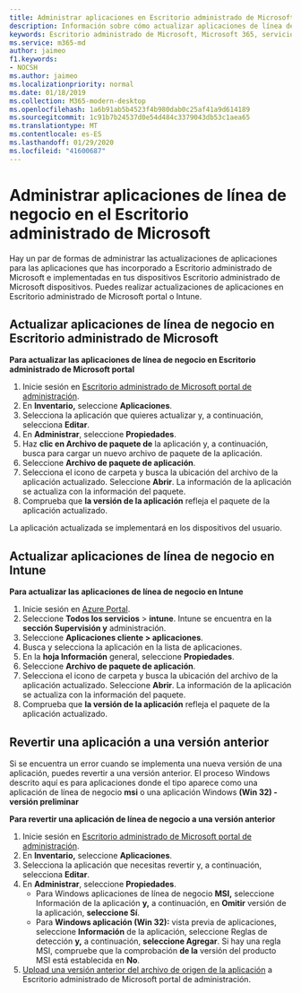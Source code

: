 ```yaml
---
title: Administrar aplicaciones en Escritorio administrado de Microsoft
description: Información sobre cómo actualizar aplicaciones de línea de negocio que se implementan en Escritorio administrado de Microsoft dispositivos
keywords: Escritorio administrado de Microsoft, Microsoft 365, servicio, documentación
ms.service: m365-md
author: jaimeo
f1.keywords:
- NOCSH
ms.author: jaimeo
ms.localizationpriority: normal
ms.date: 01/18/2019
ms.collection: M365-modern-desktop
ms.openlocfilehash: 1a6b91ab5b4523f4b980dab0c25af41a9d614189
ms.sourcegitcommit: 1c91b7b24537d0e54d484c3379043db53c1aea65
ms.translationtype: MT
ms.contentlocale: es-ES
ms.lasthandoff: 01/29/2020
ms.locfileid: "41600687"
---
```

# <a name="manage-line-of-business-apps-in-microsoft-managed-desktop"></a>Administrar aplicaciones de línea de negocio en el Escritorio administrado de Microsoft

<!--Application management -->

Hay un par de formas de administrar las actualizaciones de aplicaciones para las aplicaciones que has incorporado a Escritorio administrado de Microsoft e implementadas en tus dispositivos Escritorio administrado de Microsoft dispositivos. Puedes realizar actualizaciones de aplicaciones en Escritorio administrado de Microsoft portal o Intune. 

<span id="update-app-mmd" />

## <a name="update-line-of-business-apps-in-microsoft-managed-desktop"></a>Actualizar aplicaciones de línea de negocio en Escritorio administrado de Microsoft

**Para actualizar las aplicaciones de línea de negocio en Escritorio administrado de Microsoft portal**
1. Inicie sesión en [Escritorio administrado de Microsoft portal de administración](https://aka.ms/mmdportal).
2. En **Inventario,** seleccione **Aplicaciones**.  
3. Selecciona la aplicación que quieres actualizar y, a continuación, selecciona **Editar**.
4. En **Administrar**, seleccione **Propiedades**. 
5. Haz **clic en Archivo de paquete de** la aplicación y, a continuación, busca para cargar un nuevo archivo de paquete de la aplicación.
6. Seleccione **Archivo de paquete de aplicación**.
7. Selecciona el icono de carpeta y busca la ubicación del archivo de la aplicación actualizado. Seleccione **Abrir**. La información de la aplicación se actualiza con la información del paquete.
8. Comprueba que **la versión de la aplicación** refleja el paquete de la aplicación actualizado. 

La aplicación actualizada se implementará en los dispositivos del usuario.

<span id="update-app-intune" />

## <a name="update-line-of-business-apps-in-intune"></a>Actualizar aplicaciones de línea de negocio en Intune

**Para actualizar las aplicaciones de línea de negocio en Intune**
1. Inicie sesión en [Azure Portal](https://portal.azure.com).
2. Seleccione **Todos los servicios**  >  **intune**. Intune se encuentra en la **sección Supervisión y** administración.
3. Seleccione **Aplicaciones cliente > aplicaciones**.
4. Busca y selecciona la aplicación en la lista de aplicaciones.
5. En la **hoja Información** general, seleccione **Propiedades**.
6. Seleccione **Archivo de paquete de aplicación**.
7. Selecciona el icono de carpeta y busca la ubicación del archivo de la aplicación actualizado. Seleccione **Abrir**. La información de la aplicación se actualiza con la información del paquete.
8. Comprueba que **la versión de la aplicación** refleja el paquete de la aplicación actualizado.

<span id="roll-back-app-mmd" />

## <a name="roll-back-an-app-to-a-previous-version"></a>Revertir una aplicación a una versión anterior

Si se encuentra un error cuando se implementa una nueva versión de una aplicación, puedes revertir a una versión anterior. El proceso Windows descrito aquí es para aplicaciones donde el tipo aparece como una aplicación de línea de negocio **msi** o una aplicación Windows **(Win 32) - versión preliminar**

**Para revertir una aplicación de línea de negocio a una versión anterior**

1. Inicie sesión en [Escritorio administrado de Microsoft portal de administración](https://aka.ms/mmdportal).
2. En **Inventario,** seleccione **Aplicaciones**.  
3. Selecciona la aplicación que necesitas revertir y, a continuación, selecciona **Editar**.
4. En **Administrar**, seleccione **Propiedades**. 
    - Para Windows aplicaciones de línea de negocio **MSI,** seleccione Información de la aplicación **y,** a continuación, en **Omitir** versión de la aplicación, **seleccione Sí**.
    - Para **Windows aplicación (Win 32):** vista previa de aplicaciones, seleccione **Información** de la aplicación, seleccione Reglas de detección **y,** a continuación, **seleccione Agregar**. 
    Si hay una regla MSI, compruebe que la comprobación **de la** versión del producto MSI está establecida en **No**.
5. [Upload una versión anterior del archivo de origen de la aplicación](../get-started/deploy-apps.md) a Escritorio administrado de Microsoft portal de administración.  

